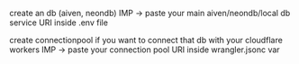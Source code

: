create an db (aiven, neondb)
IMP -> paste your main aiven/neondb/local db service URI inside .env file

create connectionpool if you want to connect that db with your cloudflare workers
IMP -> paste your connection pool URI inside wrangler.jsonc var
